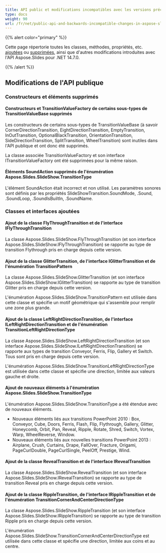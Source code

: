 ```yaml
---
title: API public et modifications incompatibles avec les versions précédentes dans Aspose.Slides pour .NET 14.7.0
type: docs
weight: 90
url: /fr/net/public-api-and-backwards-incompatible-changes-in-aspose-slides-for-net-14-7-0/
---
```


{{% alert color="primary" %}} 

Cette page répertorie toutes les classes, méthodes, propriétés, etc. [ajoutées](/slides/fr/net/public-api-and-backwards-incompatible-changes-in-aspose-slides-for-net-14-7-0/) ou [supprimées](/slides/fr/net/public-api-and-backwards-incompatible-changes-in-aspose-slides-for-net-14-7-0/), ainsi que d'autres modifications introduites avec l'API Aspose.Slides pour .NET 14.7.0.

{{% /alert %}} 
## **Modifications de l'API publique**
### **Constructeurs et éléments supprimés**
#### **Constructeurs et TransitionValueFactory de certains sous-types de TransitionValueBase supprimés**
Les constructeurs de certains sous-types de TransitionValueBase (à savoir CornerDirectionTransition, EightDirectionTransition, EmptyTransition, InOutTransition, OptionalBlackTransition, OrientationTransition, SideDirectionTransition, SplitTransition, WheelTransition) sont inutiles dans l'API publique et ont donc été supprimés.

La classe associée TransitionValueFactory et son interface ITransitionValueFactory ont été supprimées pour la même raison.
#### **Éléments SoundAction supprimés de l'énumération Aspose.Slides.SlideShow.TransitionType**
L'élément SoundAction était incorrect et non utilisé. Les paramètres sonores sont définis par les propriétés SlideShowTransition.SoundMode, .Sound, .SoundLoop, .SoundIsBuiltIn, .SoundName.
### **Classes et interfaces ajoutées**
#### **Ajout de la classe FlyThroughTransition et de l'interface IFlyThroughTransition**
La classe Aspose.Slides.SlideShow.FlyThroughTransition (et son interface Aspose.Slides.SlideShow.IFlyThroughTransition) se rapporte au type de transition Flythrough pris en charge depuis cette version.
#### **Ajout de la classe GlitterTransition, de l'interface IGlitterTransition et de l'énumération TransitionPattern**
La classe Aspose.Slides.SlideShow.GlitterTransition (et son interface Aspose.Slides.SlideShow.IGlitterTransition) se rapporte au type de transition Glitter pris en charge depuis cette version.

L'énumération Aspose.Slides.SlideShow.TransitionPattern est utilisée dans cette classe et spécifie un motif géométrique qui s'assemble pour remplir une zone plus grande.
#### **Ajout de la classe LeftRightDirectionTransition, de l'interface ILeftRightDirectionTransition et de l'énumération TransitionLeftRightDirectionType**
La classe Aspose.Slides.SlideShow.LeftRightDirectionTransition (et son interface Aspose.Slides.SlideShow.ILeftRightDirectionTransition) se rapporte aux types de transition Conveyor, Ferris, Flip, Gallery et Switch. Tous sont pris en charge depuis cette version.

L'énumération Aspose.Slides.SlideShow.TransitionLeftRightDirectionType est utilisée dans cette classe et spécifie une direction, limitée aux valeurs gauche et droite.
#### **Ajout de nouveaux éléments à l'énumération Aspose.Slides.SlideShow.TransitionType**
L'énumération Aspose.Slides.SlideShow.TransitionType a été étendue avec de nouveaux éléments.

- Nouveaux éléments liés aux transitions PowerPoint 2010 : Box, Conveyor, Cube, Doors, Ferris, Flash, Flip, Flythrough, Gallery, Glitter, Honeycomb, Orbit, Pan, Reveal, Ripple, Rotate, Shred, Switch, Vortex, Warp, WheelReverse, Window.
- Nouveaux éléments liés aux nouvelles transitions PowerPoint 2013 : Airplane, Crush, Curtains, Drape, FallOver, Fracture, Origami, PageCurlDouble, PageCurlSingle, PeelOff, Prestige, Wind.
#### **Ajout de la classe RevealTransition et de l'interface IRevealTransition**
La classe Aspose.Slides.SlideShow.RevealTransition (et son interface Aspose.Slides.SlideShow.IRevealTransition) se rapporte au type de transition Reveal pris en charge depuis cette version.
#### **Ajout de la classe RippleTransition, de l'interface IRippleTransition et de l'énumération TransitionCornerAndCenterDirectionType**
La classe Aspose.Slides.SlideShow.RippleTransition (et son interface Aspose.Slides.SlideShow.IRippleTransition) se rapporte au type de transition Ripple pris en charge depuis cette version.

L'énumération Aspose.Slides.SlideShow.TransitionCornerAndCenterDirectionType est utilisée dans cette classe et spécifie une direction, limitée aux coins et au centre.